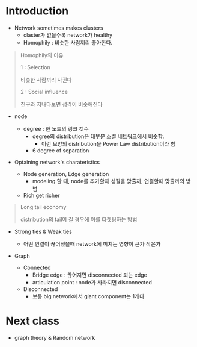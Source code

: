 # Introduction

* Network sometimes makes clusters
    * claster가 없을수록 network가 healthy
    * Homophily : 비슷한 사람끼리 좋아한다.
    
> Homophily의 이유
>
> 1 : Selection
> 
> 비슷한 사람끼리 사귄다
>
> 2 : Social influence
>
> 친구와 지내다보면 성격이 비슷해진다

* node
    * degree : 한 노드의 링크 갯수
        * degree의 distribution은 대부분 소셜 네트워크에서 비슷함.
            * 이런 모양의 distribution을 Power Law distribution이라 함
        * 6 degree of separation

* Optaining network's charateristics
    * Node generation, Edge generation
        * modeling 할 때, node를 추가할때 성질을 맞출까, 연결할때 맞출까의 방법
    * Rich get richer
        
> Long tail economy
>
> distribution의 tail이 길 경우에 이를 타겟팅하는 방법

* Strong ties & Weak ties
    * 어떤 연결이 끊어졌을때 network에 미치는 영향이 큰가 작은가

* Graph
    * Connected
        * Bridge edge : 끊어지면 disconnected 되는 edge
        * articulation point : node가 사라지면 disconnected
    * Disconnected
        * 보통 big network에서 giant component는 1개다
        
# Next class

* graph theory & Random network